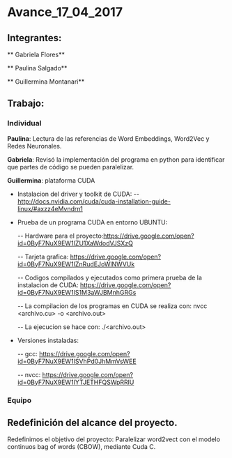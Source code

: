 # Avance_17_04_2017

## Integrantes:

** Gabriela Flores**

** Paulina Salgado**

** Guillermina Montanari**

## Trabajo:
### Individual

**Paulina**: Lectura de las referencias de Word Embeddings, Word2Vec y Redes Neuronales.

**Gabriela**: Revisó la implementación del programa en python para identificar que partes de código se pueden paralelizar.

**Guillermina**: plataforma CUDA

  - Instalacion del driver y toolkit de CUDA: 
      -- http://docs.nvidia.com/cuda/cuda-installation-guide-linux/#axzz4eMvndrn1
      
 - Prueba de un programa CUDA en entorno UBUNTU:
 
      -- Hardware para el proyecto:https://drive.google.com/open?id=0ByF7NuX9EW1IZU1XaWdodVJSXzQ
      
      -- Tarjeta grafica: https://drive.google.com/open?id=0ByF7NuX9EW1IZnRudEJoWlNWVUk
          
      -- Codigos compilados y ejecutados como primera prueba de la instalacion de CUDA:  https://drive.google.com/open?id=0ByF7NuX9EW1IS1M3aWJBMnhGRGs
          
     -- La compilacion de los programas en CUDA se realiza con: nvcc <archivo.cu> -o <archivo.out>
     
     -- La ejecucion se hace con: ./<archivo.out> 

  - Versiones instaladas:
  
    -- gcc: https://drive.google.com/open?id=0ByF7NuX9EW1ISVhPd0JhMmVsWEE
    
    -- nvcc: https://drive.google.com/open?id=0ByF7NuX9EW1IYTJETHFQSWpRRlU
    
### Equipo

## Redefinición del alcance del proyecto.

Redefinimos el objetivo del proyecto: Paralelizar word2vect con el modelo continuos bag of words (CBOW), mediante Cuda C.

